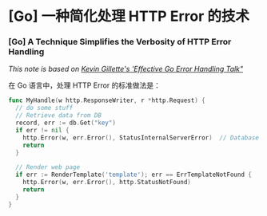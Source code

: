 # [Go] 一种简化处理 HTTP Error 的技术
### [Go] A Technique Simplifies the Verbosity of HTTP Error Handling

*This note is based on [Kevin Gillette's 'Effective Go Error Handling Talk"](https://go-talks.appspot.com/github.com/xtblog/gotalks/error-handling.slide)*

在 Go 语言中，处理 HTTP Error 的标准做法是：

```go
func MyHandle(w http.ResponseWriter, r *http.Request) {
  // do some stuff
  // Retrieve data from DB
  record, err := db.Get("key")
  if err != nil {
    http.Error(w, err.Error(), StatusInternalServerError)  // Database error translated to HTTP internal error
    return
  }
  
  // Render web page
  if err := RenderTemplate('template'); err == ErrTemplateNotFound {
    http.Error(w, err.Error(), http.StatusNotFound)
    return
  }
}
```












